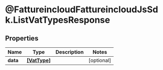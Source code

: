 # @FattureincloudFattureincloudJsSdk.ListVatTypesResponse

## Properties

Name | Type | Description | Notes
------------ | ------------- | ------------- | -------------
**data** | [**[VatType]**](VatType.md) |  | [optional] 


